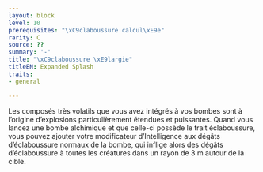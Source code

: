 ```yaml
---
layout: block
level: 10
prerequisites: "\xC9claboussure calcul\xE9e"
rarity: C
source: ??
summary: '-'
title: "\xC9claboussure \xE9largie"
titleEN: Expanded Splash
traits:
- general

---
```


<p>Les composés très volatils que vous avez intégrés à vos bombes sont à l’origine d’explosions particulièrement étendues et puissantes. Quand vous lancez une bombe alchimique et que celle-ci possède le trait éclaboussure, vous pouvez ajouter votre modificateur d’Intelligence aux dégâts d’éclaboussure normaux de la bombe, qui inflige alors des dégâts d’éclaboussure à toutes les créatures dans un rayon de 3 m autour de la cible.</p>